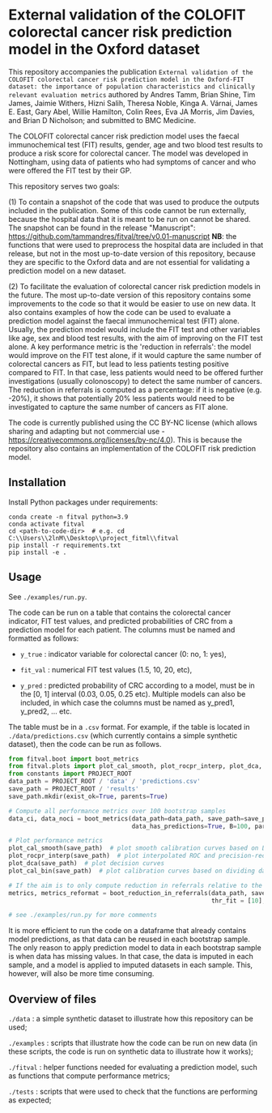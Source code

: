 # External validation of the COLOFIT colorectal cancer risk prediction model in the Oxford dataset

This repository accompanies the publication `External validation of the COLOFIT colorectal cancer risk prediction model in the Oxford-FIT dataset: the importance of population characteristics and clinically relevant evaluation metrics` authored by Andres Tamm, Brian Shine, Tim James, Jaimie Withers, Hizni Salih, Theresa Noble, Kinga A. Várnai, James E. East, Gary Abel, Willie Hamilton, Colin Rees, Eva JA Morris, Jim
Davies, and Brian D Nicholson; and submitted to BMC Medicine.

The COLOFIT colorectal cancer risk prediction model uses the faecal immunochemical test (FIT) results, gender, age and two blood test results to produce a risk score for colorectal cancer. The model was developed in Nottingham, using data of patients who had symptoms of cancer and who were offered the FIT test by their GP.

This repository serves two goals: 

(1) To contain a snapshot of the code that was used to produce the outputs included in the publication. Some of this code cannot be run externally, because the hospital data that it is meant to be run on cannot be shared. The snapshot can be found in the release "Manuscript": https://github.com/tammandres/fitval/tree/v0.01-manuscript  **NB**: the functions that were used to preprocess the hospital data are included in that release, but not in the most up-to-date version of this repository, because they are specific to the Oxford data and are not essential for validating a prediction model on a new dataset.

(2) To facilitate the evaluation of colorectal cancer risk prediction models in the future. The most up-to-date version of this repository contains some improvements to the code so that it would be easier to use on new data. It also contains examples of how the code can be used to evaluate a prediction model against the faecal immunochemical test (FIT) alone. Usually, the prediction model would include the FIT test and other variables like age, sex and blood test results, with the aim of improving on the FIT test alone. A key performance metric is the 'reduction in referrals': the model would improve on the FIT test alone, if it would capture the same number of colorectal cancers as FIT, but lead to less patients testing positive compared to FIT. In that case, less patients would need to be offered further investigations (usually colonoscopy) to detect the same number of cancers. The reduction in referrals is computed as a percentage: if it is negative (e.g. -20%), it shows that potentially 20% less patients would need to be investigated to capture the same number of cancers as FIT alone.

The code is currently published using the CC BY-NC license (which allows sharing and adapting but not commercial use - https://creativecommons.org/licenses/by-nc/4.0). This is because the repository also contains an implementation of the COLOFIT risk prediction model.


## Installation

Install Python packages under requirements:

```
conda create -n fitval python=3.9
conda activate fitval
cd <path-to-code-dir>  # e.g. cd C:\\Users\\2lnM\\Desktop\\project_fitml\\fitval
pip install -r requirements.txt
pip install -e .
```

## Usage

See `./examples/run.py`.

The code can be run on a table that contains the colorectal cancer indicator, FIT test values, and predicted probabilities of CRC from a prediction model for each patient. The columns must be named and formatted as follows:

* `y_true` : indicator variable for colorectal cancer (0: no, 1: yes), 

* `fit_val` : numerical FIT test values (1.5, 10, 20, etc), 

* `y_pred` : predicted probability of CRC according to a model, must be in the [0, 1] interval (0.03, 0.05, 0.25 etc). Multiple models can also be included, in which case the columns must be named as y_pred1, y_pred2, ... etc.


The table must be in a `.csv` format. For example, if the table is located in `./data/predictions.csv` (which currently contains a simple synthetic dataset), then the code can be run as follows.

```python
from fitval.boot import boot_metrics
from fitval.plots import plot_cal_smooth, plot_rocpr_interp, plot_dca, plot_cal_bin
from constants import PROJECT_ROOT
data_path = PROJECT_ROOT / 'data' / 'predictions.csv'
save_path = PROJECT_ROOT / 'results'
save_path.mkdir(exist_ok=True, parents=True)

# Compute all performance metrics over 100 bootstrap samples
data_ci, data_noci = boot_metrics(data_path=data_path, save_path=save_path, model_names=['fit-age-sex-bloods', 'fit-age-sex'], 
                                  data_has_predictions=True, B=100, parallel=False, nchunks=15, plot_boot=False, recal=False)

# Plot performance metrics 
plot_cal_smooth(save_path)  # plot smooth calibration curves based on LOWESS smoothing
plot_rocpr_interp(save_path)  # plot interpolated ROC and precision-recall curves
plot_dca(save_path)  # plot decision curves
plot_cal_bin(save_path)  # plot calibration curves based on dividing data into bins

# If the aim is to only compute reduction in referrals relative to the FIT test, 
metrics, metrics_reformat = boot_reduction_in_referrals(data_path, save_path, model_names=['fit-age-sex-bloods', 'fit-age-sex'],
                                                        thr_fit = [10], B=100, plot_boot=True)

# see ./examples/run.py for more comments
```

It is more efficient to run the code on a dataframe that already contains model predictions, as that data can be reused in each bootstrap sample. The only reason to apply prediction model to data in each bootstrap sample is when data has missing values. In that case, the data is imputed in each sample, and a model is applied to imputed datasets in each sample. This, however, will also be more time consuming.


## Overview of files 

`./data` : a simple synthetic dataset to illustrate how this repository can be used;

`./examples` : scripts that illustrate how the code can be run on new data (in these scripts, the code is run on synthetic data to illustrate how it works);

`./fitval` : helper functions needed for evaluating a prediction model, such as functions that compute performance metrics;

`./tests` : scripts that were used to check that the functions are performing as expected;
